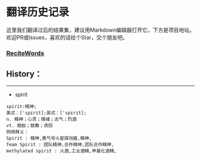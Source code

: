 # 翻译历史记录 
这里我们翻译过后的结果集，建议用Markdown编辑器打开它，下方是项目地址。欢迎PR或Issues，喜欢的话给个Star，交个朋友吧。
### [ReciteWords](https://github.com/BolexLiu/ReciteWords)

## History：

---

- spirit
```
spirit:精神;
美式：['spɪrɪt];英式：['spɪrɪt];
n. 精神；心灵；情绪；志气；烈酒
vt. 鼓励；鼓舞；诱拐
网络释义：
Spirit : 精神,勇气号火星探测器,精神,
Team Spirit : 团队精神,合作精神,团队合作精神,
methylated spirit : 火酒,工业酒精,甲基化酒精,
```
